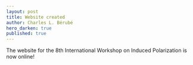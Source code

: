 ```yaml
---
layout: post
title: Website created
author: Charles L. Bérubé
hero_darken: true
published: true
---
```


The website for the 8th International Workshop on Induced Polarization is now online!
